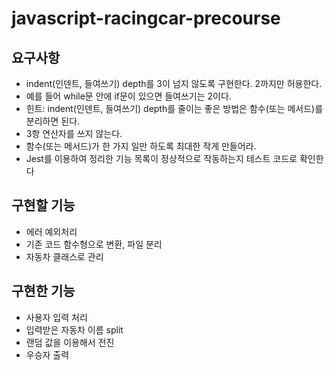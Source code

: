 # javascript-racingcar-precourse

## 요구사항
- indent(인덴트, 들여쓰기) depth를 3이 넘지 않도록 구현한다. 2까지만 허용한다.
- 예를 들어 while문 안에 if문이 있으면 들여쓰기는 2이다.
- 힌트: indent(인덴트, 들여쓰기) depth를 줄이는 좋은 방법은 함수(또는 메서드)를 분리하면 된다.
- 3항 연산자를 쓰지 않는다.
- 함수(또는 메서드)가 한 가지 일만 하도록 최대한 작게 만들어라.
- Jest를 이용하여 정리한 기능 목록이 정상적으로 작동하는지 테스트 코드로 확인한다

## 구현할 기능

- 에러 예외처리
- 기존 코드 함수형으로 변환, 파일 분리
- 자동차 클래스로 관리

## 구현한 기능

- 사용자 입력 처리
- 입력받은 자동차 이름 split
- 랜덤 값을 이용해서 전진
- 우승자 출력